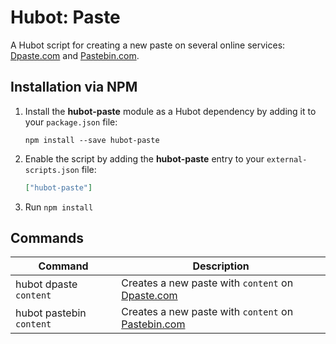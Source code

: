 # Hubot: Paste

A Hubot script for creating a new paste on several online services: [Dpaste.com][dpaste] and [Pastebin.com][pastebin].


## Installation via NPM

1. Install the __hubot-paste__ module as a Hubot dependency by adding it to your `package.json` file:

    ```
    npm install --save hubot-paste
    ```

2. Enable the script by adding the __hubot-paste__ entry to your `external-scripts.json` file:

    ```json
    ["hubot-paste"]
    ```

3. Run `npm install`


## Commands

Command | Description
--- | ---
hubot dpaste `content` | Creates a new paste with `content` on [Dpaste.com][dpaste]
hubot pastebin `content` | Creates a new paste with `content` on [Pastebin.com][pastebin]

  [dpaste]: //dpaste.com/
  [pastebin]: //pastebin.com/